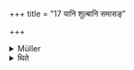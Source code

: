 +++
title = "17 यानि शुल्बानि समासङ्"

+++

<details><summary>Müller</summary>

Ropes which have to be joined, should be joined by the priest from left to right, after having tied them from right to left.
</details>

<details><summary>थिते</summary>

यानि शुल्बानि समासं गच्छन्ति प्रसव्यं तान्यावेष्ट्य प्रदक्षिणं समस्येत् १७
</details>

